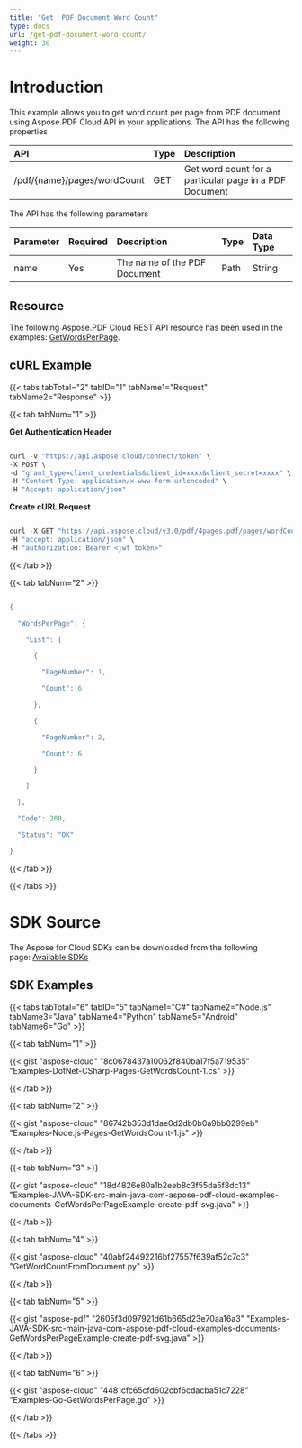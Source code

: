 ```yaml
---
title: "Get  PDF Document Word Count"
type: docs
url: /get-pdf-document-word-count/
weight: 30
---
```


# **Introduction**
This example allows you to get word count per page from PDF document using Aspose.PDF Cloud API in your applications. The API has the following properties



|**API**|**Type**|**Description**|
| :- | :- | :- |
|/pdf/{name}/pages/wordCount|GET|Get word count for a particular page in a PDF Document|
The API has the following parameters

|**Parameter**|**Required**|**Description**|**Type**|**Data Type**|
| :- | :- | :- | :- | :- |
|name|Yes|The name of the PDF Document|Path|String|
## **Resource**
The following Aspose.PDF Cloud REST API resource has been used in the examples: [GetWordsPerPage](https://apireference.aspose.cloud/pdf/#!/Pages/GetWordsPerPage).
## **cURL Example**
{{< tabs tabTotal="2" tabID="1" tabName1="Request" tabName2="Response" >}}

{{< tab tabNum="1" >}}

**Get Authentication Header**

```java

curl -v "https://api.aspose.cloud/connect/token" \
-X POST \
-d "grant_type=client_credentials&client_id=xxxx&client_secret=xxxx" \
-H "Content-Type: application/x-www-form-urlencoded" \
-H "Accept: application/json"

```

**Create cURL Request**

```java

curl -X GET "https://api.aspose.cloud/v3.0/pdf/4pages.pdf/pages/wordCount" \
-H "accept: application/json" \
-H "authorization: Bearer <jwt token>"

```

{{< /tab >}}

{{< tab tabNum="2" >}}

```java

{

  "WordsPerPage": {

    "List": [

      {

        "PageNumber": 1,

        "Count": 6

      },

      {

        "PageNumber": 2,

        "Count": 6

      }

    ]

  },

  "Code": 200,

  "Status": "OK"

}

```

{{< /tab >}}

{{< /tabs >}}
# **SDK Source**
The Aspose for Cloud SDKs can be downloaded from the following page: [Available SDKs](/pdf/available-sdks/)
## **SDK Examples**
{{< tabs tabTotal="6" tabID="5" tabName1="C#" tabName2="Node.js" tabName3="Java" tabName4="Python" tabName5="Android" tabName6="Go" >}}

{{< tab tabNum="1" >}}

{{< gist "aspose-cloud" "8c0678437a10062f840ba17f5a719535" "Examples-DotNet-CSharp-Pages-GetWordsCount-1.cs" >}}

{{< /tab >}}

{{< tab tabNum="2" >}}

{{< gist "aspose-cloud" "86742b353d1dae0d2db0b0a9bb0299eb" "Examples-Node.js-Pages-GetWordsCount-1.js" >}}

{{< /tab >}}

{{< tab tabNum="3" >}}

{{< gist "aspose-cloud" "18d4826e80a1b2eeb8c3f55da5f8dc13" "Examples-JAVA-SDK-src-main-java-com-aspose-pdf-cloud-examples-documents-GetWordsPerPageExample-create-pdf-svg.java" >}}

{{< /tab >}}

{{< tab tabNum="4" >}}

{{< gist "aspose-cloud" "40abf24492216bf27557f639af52c7c3" "GetWordCountFromDocument.py" >}}

{{< /tab >}}

{{< tab tabNum="5" >}}

{{< gist "aspose-pdf" "2605f3d097921d61b665d23e70aa16a3" "Examples-JAVA-SDK-src-main-java-com-aspose-pdf-cloud-examples-documents-GetWordsPerPageExample-create-pdf-svg.java" >}}

{{< /tab >}}

{{< tab tabNum="6" >}}

{{< gist "aspose-cloud" "4481cfc65cfd602cbf6cdacba51c7228" "Examples-Go-GetWordsPerPage.go" >}}

{{< /tab >}}

{{< /tabs >}}
